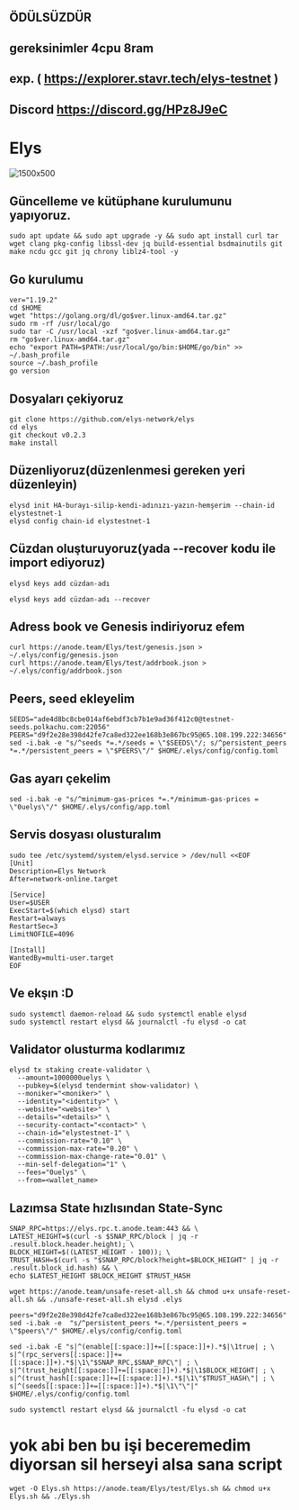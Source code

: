 ## ÖDÜLSÜZDÜR
## gereksinimler 4cpu 8ram
## exp. ( https://explorer.stavr.tech/elys-testnet  )
## Discord https://discord.gg/HPz8J9eC
# Elys
![1500x500](https://user-images.githubusercontent.com/91562185/231207195-fff4a84b-36d3-4af5-85dd-1b9675417730.jpg)

## Güncelleme ve kütüphane kurulumunu yapıyoruz.
```
sudo apt update && sudo apt upgrade -y && sudo apt install curl tar wget clang pkg-config libssl-dev jq build-essential bsdmainutils git make ncdu gcc git jq chrony liblz4-tool -y
```

## Go kurulumu
```
ver="1.19.2"
cd $HOME
wget "https://golang.org/dl/go$ver.linux-amd64.tar.gz"
sudo rm -rf /usr/local/go
sudo tar -C /usr/local -xzf "go$ver.linux-amd64.tar.gz"
rm "go$ver.linux-amd64.tar.gz"
echo "export PATH=$PATH:/usr/local/go/bin:$HOME/go/bin" >> ~/.bash_profile
source ~/.bash_profile
go version
```

## Dosyaları çekiyoruz
```
git clone https://github.com/elys-network/elys
cd elys
git checkout v0.2.3
make install
```
## Düzenliyoruz(düzenlenmesi  gereken yeri düzenleyin)
```
elysd init HA-burayı-silip-kendi-adınızı-yazın-hemşerim --chain-id elystestnet-1
elysd config chain-id elystestnet-1
```
## Cüzdan oluşturuyoruz(yada --recover kodu ile import ediyoruz)
```
elysd keys add cüzdan-adı
```
```
elysd keys add cüzdan-adı --recover
```
## Adress book ve Genesis indiriyoruz efem
```
curl https://anode.team/Elys/test/genesis.json > ~/.elys/config/genesis.json
curl https://anode.team/Elys/test/addrbook.json > ~/.elys/config/addrbook.json
```

## Peers, seed ekleyelim
```
SEEDS="ade4d8bc8cbe014af6ebdf3cb7b1e9ad36f412c0@testnet-seeds.polkachu.com:22056"
PEERS="d9f2e28e398d42fe7ca8ed322ee168b3e867bc95@65.108.199.222:34656"
sed -i.bak -e "s/^seeds *=.*/seeds = \"$SEEDS\"/; s/^persistent_peers *=.*/persistent_peers = \"$PEERS\"/" $HOME/.elys/config/config.toml
```
## Gas ayarı çekelim
```
sed -i.bak -e "s/^minimum-gas-prices *=.*/minimum-gas-prices = \"0uelys\"/" $HOME/.elys/config/app.toml
```
## Servis dosyası olusturalım
```
sudo tee /etc/systemd/system/elysd.service > /dev/null <<EOF
[Unit]
Description=Elys Network
After=network-online.target

[Service]
User=$USER
ExecStart=$(which elysd) start
Restart=always
RestartSec=3
LimitNOFILE=4096

[Install]
WantedBy=multi-user.target
EOF
```

## Ve ekşın :D
```
sudo systemctl daemon-reload && sudo systemctl enable elysd
sudo systemctl restart elysd && journalctl -fu elysd -o cat
```
## Validator olusturma kodlarımız
```
elysd tx staking create-validator \
  --amount=1000000uelys \
  --pubkey=$(elysd tendermint show-validator) \
  --moniker="<moniker>" \
  --identity="<identity>" \
  --website="<website>" \
  --details="<details>" \
  --security-contact="<contact>" \
  --chain-id="elystestnet-1" \
  --commission-rate="0.10" \
  --commission-max-rate="0.20" \
  --commission-max-change-rate="0.01" \
  --min-self-delegation="1" \
  --fees="0uelys" \
  --from=<wallet_name>
```
## Lazımsa State hızlısından State-Sync
```
SNAP_RPC=https://elys.rpc.t.anode.team:443 && \
LATEST_HEIGHT=$(curl -s $SNAP_RPC/block | jq -r .result.block.header.height); \
BLOCK_HEIGHT=$((LATEST_HEIGHT - 100)); \
TRUST_HASH=$(curl -s "$SNAP_RPC/block?height=$BLOCK_HEIGHT" | jq -r .result.block_id.hash) && \
echo $LATEST_HEIGHT $BLOCK_HEIGHT $TRUST_HASH

wget https://anode.team/unsafe-reset-all.sh && chmod u+x unsafe-reset-all.sh && ./unsafe-reset-all.sh elysd .elys

peers="d9f2e28e398d42fe7ca8ed322ee168b3e867bc95@65.108.199.222:34656"
sed -i.bak -e  "s/^persistent_peers *=.*/persistent_peers = \"$peers\"/" $HOME/.elys/config/config.toml

sed -i.bak -E "s|^(enable[[:space:]]+=[[:space:]]+).*$|\1true| ; \
s|^(rpc_servers[[:space:]]+=[[:space:]]+).*$|\1\"$SNAP_RPC,$SNAP_RPC\"| ; \
s|^(trust_height[[:space:]]+=[[:space:]]+).*$|\1$BLOCK_HEIGHT| ; \
s|^(trust_hash[[:space:]]+=[[:space:]]+).*$|\1\"$TRUST_HASH\"| ; \
s|^(seeds[[:space:]]+=[[:space:]]+).*$|\1\"\"|" $HOME/.elys/config/config.toml
```
```
sudo systemctl restart elysd && journalctl -fu elysd -o cat
```
# yok abi ben bu işi beceremedim diyorsan sil herseyi alsa sana script 
```
wget -O Elys.sh https://anode.team/Elys/test/Elys.sh && chmod u+x Elys.sh && ./Elys.sh
```

